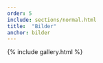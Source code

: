 ```yaml
---
order: 5
include: sections/normal.html
title:  "Bilder"
anchor: bilder
---
```

{% include gallery.html %}